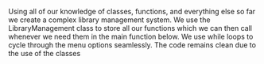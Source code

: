 Using all of our knowledge of classes, functions, and everything else so far we create a complex library management system. We use the LibraryManagement class to store all our functions which we can then call whenever we need them in the main function below. We use while loops to cycle through the menu options seamlessly. The code remains clean due to the use of the classes